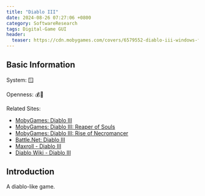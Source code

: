 ```yaml
---
title: "Diablo III"
date: 2024-08-26 07:27:06 +0800
category: SoftwareResearch
tags: Digital-Game GUI
header:
  teaser: https://cdn.mobygames.com/covers/6579552-diablo-iii-windows-front-cover.jpg
---
```


## Basic Information

System: 🪟

Openness: 💰📕

Related Sites:

* [MobyGames: Diablo III](https://www.mobygames.com/game/56120/diablo-iii/)
* [MobyGames: Diablo III: Reaper of Souls](https://www.mobygames.com/game/64646/diablo-iii-reaper-of-souls/)
* [MobyGames: Diablo III: Rise of Necromancer](https://www.mobygames.com/game/143587/diablo-iii-rise-of-the-necromancer/)
* [Battle.Net: Diablo III](https://us.shop.battle.net/en-us/product/diablo-iii)
* [Maxroll - Diablo III](https://maxroll.gg/d3)
* [Diablo Wiki - Diablo III](https://diablo-archive.fandom.com/wiki/Diablo_III_Wiki)

## Introduction

A diablo-like game.
